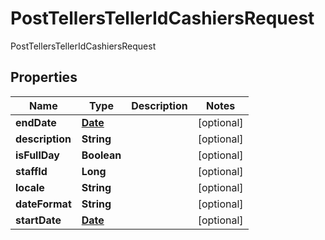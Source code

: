 

# PostTellersTellerIdCashiersRequest

PostTellersTellerIdCashiersRequest
## Properties

Name | Type | Description | Notes
------------ | ------------- | ------------- | -------------
**endDate** | [**Date**](Date.md) |  |  [optional]
**description** | **String** |  |  [optional]
**isFullDay** | **Boolean** |  |  [optional]
**staffId** | **Long** |  |  [optional]
**locale** | **String** |  |  [optional]
**dateFormat** | **String** |  |  [optional]
**startDate** | [**Date**](Date.md) |  |  [optional]



